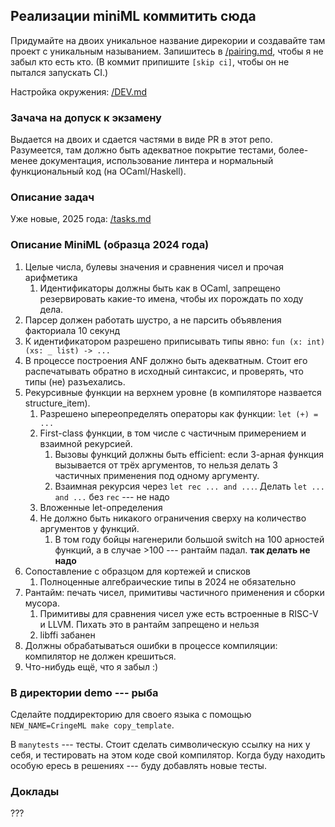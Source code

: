## Реализации miniML коммитить сюда

Придумайте на двоих уникальное название дирекории и создавайте там проект с уникальным называнием.
Запишитесь в [/pairing.md](/pairing.md), чтобы я не забыл кто есть кто. (В коммит припишите `[skip ci]`, чтобы он не пытался запускать CI.)

Настройка окружения: [/DEV.md](/DEV.md)

### Зачача на допуск к экзамену

Выдается на двоих и сдается частями в виде PR в этот репо. Разумеется, там должно быть адекватное покрытие тестами,
более-менее документация,
использование линтера
и нормальный функциональный код (на OCaml/Haskell).

### Описание задач

Уже новые, 2025 года: [/tasks.md](/tasks.md)

### Описание MiniML (образца 2024 года)

1. Целые числа, булевы значения и сравнения чисел и прочая арифметика
   1. Идентификаторы должны быть как в OCaml, запрещено резервировать какие-то имена, чтобы их порождать по ходу дела.
1. Парсер должен работать шустро, а не парсить объявления факториала 10 секунд
1. К идентификатором разрешено приписывать типы явно: `fun (x: int) (xs: _ list) -> ...`
1. В процессе построения ANF должно быть адекватным. Стоит его распечатывать обратно в исходный синтаксис, и проверять, что типы (не) разъехались.
1. Рекурсивные функции на верхнем уровне (в компиляторе назвается structure_item).
   1. Разрешено ыпереопределять операторы как функции: `let (+) = ...`
   1. First-class функции, в том числе с частичным примерением и взаимной рекурсией.
      1. Вызовы функций должны быть efficient: если 3-арная функция вызывается от трёх аргументов, то нельзя делать 3 частичных применения под одному аргументу.
      1. Взаимная рекурсия через `let rec ... and ...`. Делать `let ... and ...` без `rec` --- не надо
   1. Вложенные let-определения
   1. Не должно быть никакого ограничения сверху на количество аргументов у функций.
      1. В том году бойцы нагенерили большой switch на 100 арностей функций, а в случае >100 --- рантайм падал. **так делать не надо**
1. Сопоставление с образцом для кортежей и списков
   1. Полноценные алгебраические типы в 2024 не обязательно
1. Рантайм: печать чисел, примитивы частичного применения и сборки мусора.
   1. Примитивы для сравнения чисел уже есть встроенные в RISC-V и LLVM. Пихать это в рантайм запрещено и нельзя
   1. libffi забанен
1. Должны обрабатываться ошибки в процессе компиляции: компилятор не должен крешиться.
1. Что-нибудь ещё, что я забыл :)

### В директории demo --- рыба

Сделайте поддиректорию для своего языка с помощью `NEW_NAME=CringeML make copy_template`.

В `manytests` --- тесты.
Стоит сделать символическую ссылку на них у себя, и тестировать на этом коде свой компилятор.
Когда буду находить особую ересь в решениях --- буду добавлять новые тесты.

### Доклады

???
